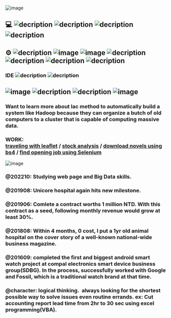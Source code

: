 ![image](https://user-images.githubusercontent.com/122704850/223017281-a30e2f91-bdff-4974-a726-5c0e0374ca71.png) 
## 💻 ![decription](https://img.shields.io/badge/Ubuntu-E95420?style=for-the-badge&logo=ubuntu&logoColor=white)  ![decription](https://img.shields.io/badge/Windows-0078D6?style=for-the-badge&logo=windows&logoColor=white) ![decription](https://img.shields.io/badge/BashScript-E95420?style=for-the-badge&logo=BashScript&logoColor=white) ![decription](https://img.shields.io/badge/BatchScript-007ACC?style=for-the-badge&logo=BatchScript&logoColor=white)<br>
## ⚙️ ![decription](https://img.shields.io/badge/MySQL-00000F?style=for-the-badge&logo=mysql&logoColor=white)  ![image](https://user-images.githubusercontent.com/122704850/223185608-ec4e3179-5846-4e2f-9318-92b347eb315b.png) ![image](https://user-images.githubusercontent.com/122704850/223188408-2a2b4828-f09a-4dd7-b019-be781da8b446.png) ![decription](https://img.shields.io/badge/HTML-3776AB?style=for-the-badge&logo=html5&logoColor=white) ![decription](https://img.shields.io/badge/JavaScript-3776AB?style=for-the-badge&logo=javascript&logoColor=F7DF1E)  ![decription](https://img.shields.io/badge/BeautifulSoup-56347C?style=for-the-badge&logo=BeautifulSoup&logoColor=white)  ![decription](https://img.shields.io/badge/Selenium-56347C?style=for-the-badge&logo=Selenium&logoColor=white)<br>
### IDE ![decription](https://img.shields.io/badge/Eclipse-2C2255?style=for-the-badge&logo=eclipse&logoColor=white) ![decription](https://img.shields.io/badge/VScode-007ACC?style=for-the-badge&logo=VScode&logoColor=white)<br>
## ![image](https://user-images.githubusercontent.com/122704850/223108165-c34ced33-283b-4ac3-a43c-9c583717abdd.png) ![decription](https://img.shields.io/badge/Hadoop-HDFS-007ACC?style=for-the-badge&logo=Hadoop-HDFS&logoColor=white) ![decription](https://img.shields.io/badge/Hadoop-Hive-007ACC?style=for-the-badge&logo=Hadoop-Hive&logoColor=white) ![image](https://user-images.githubusercontent.com/122704850/223110278-6fa4872d-4275-4b63-920b-c627fc456ac3.png)<br>
### Want to learn more about Iac method to automatically build a system like Hadoop because they can organize a butch of old computers to a cluster that is capable of computing massive data. 
### WORK: <br><a href='https://github.com/eddiemaximchen/leaflet-application.git'>traveling with leaflet</a> / <a href='https://github.com/eddiemaximchen/twse.git'>stock analysis</a> / <a href='https://github.com/eddiemaximchen/novel.git'>download novels using bs4</a> / <a href='https://github.com/eddiemaximchen/automation.git'> find opening job using Selenium</a><br>
![image](https://user-images.githubusercontent.com/122704850/223017932-0cf03917-f335-41d4-a558-c1e68364cde1.png)<br>
### @202210: Studying web page and Big Data skills.<br>
###  @201908: Unicore hospital again hits new milestone.<br>
### @201906: <b>Comlete a contract worths 1 million NTD.</b> With this contract as a seed, <b>following monthly revenue would grow at least 30%.</b><br>
###  @201808: Within 4 months, 0 cost, I put a 1yr old animal hospital on the cover story of a well-known national-wide business magazine.<br>
###  @201609: <b>completed the first and biggest android smart watch project</b> at compal electronics smart device business group(SDBG). In the process, successfully worked with <b>Google and Fossil</b>, which is a traditional watch brand at that time. <br>
### @character: <b>logical thinking</b>.  always looking for the shortest possible way to solve issues even routine errands. <b>ex: Cut accounting report lead time from 2hr to 30 sec using excel programming(VBA).</b><br>
